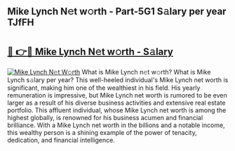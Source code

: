 ## Mike Lynch N𝚎t w𝚘rth - Part-5G1 S𝚊lary per year TJfFH

# <h2><a href="http://gc3v84h.nevu.top/?p=Mike+Lynch">🔗 👉🔴 Mike Lynch N𝚎t w𝚘rth - S𝚊lary</a></h2>

[![Mike Lynch N𝚎t W𝚘rth](https://i.imgur.com/Oavwk0R.jpeg)](http://gc3v84h.nevu.top/?p=Mike+Lynch)
What is Mike Lynch n𝚎t w𝚘rth? What is Mike Lynch s𝚊lary per year?
This well-heeled individual's Mike Lynch net worth is significant, making him one of the wealthiest in his field. His yearly remuneration is impressive, but Mike Lynch net worth is rumored to be even larger as a result of his diverse business activities and extensive real estate portfolio. This affluent individual, whose Mike Lynch net worth is among the highest globally, is renowned for his business acumen and financial brilliance. With a Mike Lynch net worth in the billions and a notable income, this wealthy person is a shining example of the power of tenacity, dedication, and financial intelligence.
